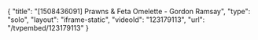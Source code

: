 {
    "title": "[1508436091] Prawns & Feta Omelette - Gordon Ramsay",
    "type": "solo",
    "layout": "iframe-static",
    "videoId": "123179113",
    "url": "\/tvpembed\/123179113"
}